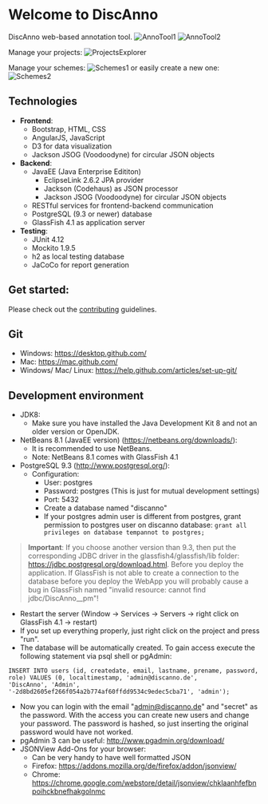 # Welcome to DiscAnno
DiscAnno web-based annotation tool.
![AnnoTool1](https://cloud.githubusercontent.com/assets/7132775/13761225/943137e0-ea37-11e5-832e-e129b086f7fa.jpg)
![AnnoTool2](https://cloud.githubusercontent.com/assets/7132775/13761479/2c65b9cc-ea39-11e5-94e1-b401535a552e.png)

Manage your projects:
![ProjectsExplorer](https://cloud.githubusercontent.com/assets/7132775/13761517/6ae1a760-ea39-11e5-87b2-142d678464c8.png)

Manage your schemes:
![Schemes1](https://cloud.githubusercontent.com/assets/7132775/13761592/dcfb44e6-ea39-11e5-8942-80c7c599d8b5.png)
or easily create a new one:
![Schemes2](https://cloud.githubusercontent.com/assets/7132775/13761593/dd23bc0a-ea39-11e5-95e1-fe99c3943630.png)

## Technologies
* **Frontend**:
  * Bootstrap, HTML, CSS
  * AngularJS, JavaScript
  * D3 for data visualization
  * Jackson JSOG (Voodoodyne) for circular JSON objects
* **Backend**:
  * JavaEE (Java Enterprise Edititon)
    * EclipseLink 2.6.2 JPA provider
    * Jackson (Codehaus) as JSON processor
    * Jackson JSOG (Voodoodyne) for circular JSON objects
  * RESTful services for frontend-backend communication
  * PostgreSQL (9.3 or newer) database
  * GlassFish 4.1 as application server
* **Testing**:
  * JUnit 4.12
  * Mockito 1.9.5
  * h2 as local testing database
  * JaCoCo for report generation

## Get started:
Please check out the [contributing](https://github.com/annefried/discanno/blob/master/CONTRIBUTING.md) guidelines.

## Git
* Windows: https://desktop.github.com/
* Mac: https://mac.github.com/
* Windows/ Mac/ Linux: https://help.github.com/articles/set-up-git/

## Development environment
* JDK8:
  * Make sure you have installed the Java Development Kit 8 and not an older version or OpenJDK.
* NetBeans 8.1 (JavaEE version) (https://netbeans.org/downloads/):
  * It is recommended to use NetBeans.
  * Note: NetBeans 8.1 comes with GlassFish 4.1
* PostgreSQL 9.3 (http://www.postgresql.org/):
  * Configuration:
    * User: postgres
    * Password: postgres (This is just for mutual development settings)
    * Port: 5432
    * Create a database named "discanno"
    * If your postgres admin user is different from postgres, grant permission to postgres user on discanno database:
    ````grant all privileges on database tempannot to postgres;````


>**Important**: If you choose another version than 9.3, then put the corresponding JDBC driver in the glassfish4/glassfish/lib folder: https://jdbc.postgresql.org/download.html. Before you deploy the application. If GlassFish is not able to create a connection to the database before you deploy the WebApp you will probably cause a bug in GlassFish named "invalid resource: cannot find jdbc/DiscAnno__pm"!

* Restart the server (Window → Services → Servers → right click on GlassFish 4.1 → restart)
* If you set up everything properly, just right click on the project and press "run".
* The database will be automatically created. To gain access execute the following statement via psql shell or pgAdmin:
````
INSERT INTO users (id, createdate, email, lastname, prename, password, role) VALUES (0, localtimestamp, 'admin@discanno.de',
'DiscAnno', 'Admin', '-2d8bd2605ef266f054a2b774af60ffdd9534c9edec5cba71', 'admin');
````
* Now you can login with the email "admin@discanno.de" and "secret" as the password. With the access you can create new users and change your password. The password is hashed, so just inserting the original password would have not worked.
* pgAdmin 3 can be useful: http://www.pgadmin.org/download/
* JSONView Add-Ons for your browser:
  * Can be very handy to have well formatted JSON
  * Firefox: https://addons.mozilla.org/de/firefox/addon/jsonview/
  * Chrome: https://chrome.google.com/webstore/detail/jsonview/chklaanhfefbnpoihckbnefhakgolnmc
  


